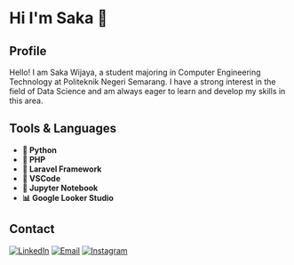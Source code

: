 # Hi I'm Saka 👋

## Profile
Hello! I am Saka Wijaya, a student majoring in Computer Engineering Technology at Politeknik Negeri Semarang. I have a strong interest in the field of Data Science and am always eager to learn and develop my skills in this area.

## Tools & Languages
- **🐍 Python**
- **🐘 PHP**
- **🔧 Laravel Framework**
- **📝 VSCode**
- **📓 Jupyter Notebook**
- **📊 Google Looker Studio**

## Contact

[![LinkedIn](https://img.shields.io/badge/LinkedIn-0077B5?style=for-the-badge&logo=linkedin&logoColor=white)](https://www.linkedin.com/in/saka-wijaya-115007148/)
[![Email](https://img.shields.io/badge/Email-D14836?style=for-the-badge&logo=gmail&logoColor=white)](mailto:saka31.sw@gmail.com)
[![Instagram](https://img.shields.io/badge/Instagram-E4405F?style=for-the-badge&logo=instagram&logoColor=white)](https://www.instagram.com/sakawijaya284/)

